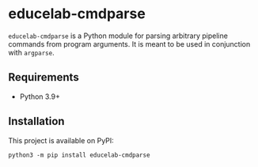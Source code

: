 # educelab-cmdparse

`educelab-cmdparse` is a Python module for parsing arbitrary pipeline commands 
from program arguments. It is meant to be used in conjunction with `argparse`.

## Requirements
- Python 3.9+

## Installation

This project is available on PyPI:

```shell
python3 -m pip install educelab-cmdparse
```